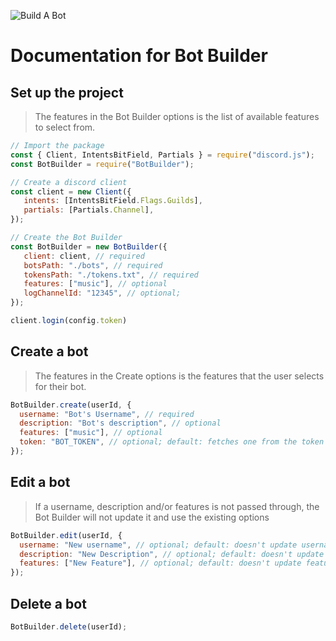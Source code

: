 ![Build A Bot](https://cdn.discordapp.com/attachments/855212186041319455/1048180291614806106/BAB_Banner.png)
# Documentation for Bot Builder

## Set up the project
> The features in the Bot Builder options is the list of available features to select from.
``` js
// Import the package
const { Client, IntentsBitField, Partials } = require("discord.js");
const BotBuilder = require("BotBuilder");

// Create a discord client
const client = new Client({
   intents: [IntentsBitField.Flags.Guilds],
   partials: [Partials.Channel],
});

// Create the Bot Builder
const BotBuilder = new BotBuilder({
   client: client, // required
   botsPath: "./bots", // required
   tokensPath: "./tokens.txt", // required
   features: ["music"], // optional
   logChannelId: "12345", // optional;
});

client.login(config.token)
```

## Create a bot
> The features in the Create options is the features that the user selects for their bot.
``` js
BotBuilder.create(userId, {
  username: "Bot's Username", // required
  description: "Bot's description", // optional
  features: ["music"], // optional
  token: "BOT_TOKEN", // optional; default: fetches one from the token list in the token's path
});
```

## Edit a bot
> If a username, description and/or features is not passed through, the Bot Builder will not update it and use the existing options
``` js
BotBuilder.edit(userId, {
  username: "New username", // optional; default: doesn't update username
  description: "New Description", // optional; default: doesn't update description
  features: ["New Feature"], // optional; default: doesn't update features
});
```

## Delete a bot
``` js
BotBuilder.delete(userId);
```










